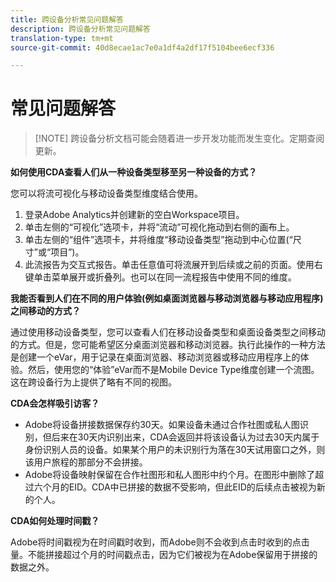 ```yaml
---
title: 跨设备分析常见问题解答
description: 跨设备分析常见问题解答
translation-type: tm+mt
source-git-commit: 40d8ecae1ac7e0a1df4a2df17f5104bee6ecf336

---
```



# 常见问题解答

> [!NOTE] 跨设备分析文档可能会随着进一步开发功能而发生变化。定期查阅更新。

**如何使用CDA查看人们从一种设备类型移至另一种设备的方式？**

您可以将流可视化与移动设备类型维度结合使用。

1. 登录Adobe Analytics并创建新的空白Workspace项目。
2. 单击左侧的“可视化”选项卡，并将“流动”可视化拖动到右侧的画布上。
3. 单击左侧的“组件”选项卡，并将维度“移动设备类型”拖动到中心位置(“尺寸”或“项目”)。
4. 此流报告为交互式报告。单击任意值可将流展开到后续或之前的页面。使用右键单击菜单展开或折叠列。也可以在同一流程报告中使用不同的维度。

**我能否看到人们在不同的用户体验(例如桌面浏览器与移动浏览器与移动应用程序)之间移动的方式？**

通过使用移动设备类型，您可以查看人们在移动设备类型和桌面设备类型之间移动的方式。但是，您可能希望区分桌面浏览器和移动浏览器。执行此操作的一种方法是创建一个eVar，用于记录在桌面浏览器、移动浏览器或移动应用程序上的体验。然后，使用您的“体验”eVar而不是Mobile Device Type维度创建一个流图。这在跨设备行为上提供了略有不同的视图。

**CDA会怎样吸引访客？**

* Adobe将设备拼接数据保存约30天。如果设备未通过合作社图或私人图识别，但后来在30天内识别出来，CDA会返回并将该设备认为过去30天内属于身份识别人员的设备。如果某个用户的未识别行为落在30天试用窗口之外，则该用户旅程的那部分不会拼接。
* Adobe将设备映射保留在合作社图形和私人图形中约个月。在图形中删除了超过六个月的EID。CDA中已拼接的数据不受影响，但此EID的后续点击被视为新的个人。

**CDA如何处理时间戳？**

Adobe将时间戳视为在时间戳时收到，而Adobe则不会收到点击时收到的点击量。不能拼接超过个月的时间戳点击，因为它们被视为在Adobe保留用于拼接的数据之外。
